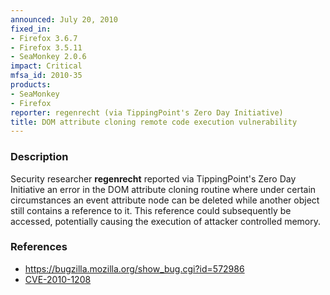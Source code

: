 ```yaml
---
announced: July 20, 2010
fixed_in:
- Firefox 3.6.7
- Firefox 3.5.11
- SeaMonkey 2.0.6
impact: Critical
mfsa_id: 2010-35
products:
- SeaMonkey
- Firefox
reporter: regenrecht (via TippingPoint's Zero Day Initiative)
title: DOM attribute cloning remote code execution vulnerability
---
```


<h3>Description</h3>

<p>Security researcher <strong>regenrecht</strong> reported via
TippingPoint's Zero Day Initiative an error in the DOM attribute
cloning routine where under certain circumstances an event attribute
node can be deleted while another object still contains a reference to
it.  This reference could subsequently be accessed, potentially
causing the execution of attacker controlled memory.</p>

<h3>References</h3>

<ul>
  <li><a href="https://bugzilla.mozilla.org/show_bug.cgi?id=572986">https://bugzilla.mozilla.org/show_bug.cgi?id=572986</a></li>
  <li><a class="ex-ref" href="http://cve.mitre.org/cgi-bin/cvename.cgi?name=CVE-2010-1208">CVE-2010-1208</a></li>
</ul>




